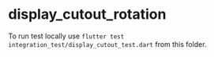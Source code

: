 # display_cutout_rotation

To run test locally use `flutter test integration_test/display_cutout_test.dart` from this folder.
